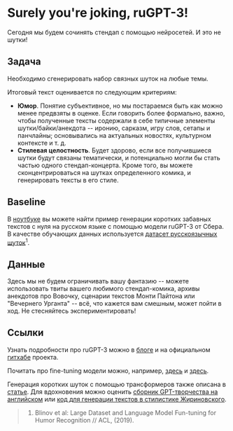 # Surely you're joking, ruGPT-3!
Сегодня мы будем сочинять стендап с помощью нейросетей. И это не шутки!

## Задача
Необходимо сгенерировать набор связных шуток на любые темы. 

Итоговый текст оценивается по следующим критериям:

* __Юмор__. Понятие субъективное, но мы постараемся быть как можно менее предвзяты в оценке. Если говорить более формально, важно, чтобы полученные тексты содержали в себе типичные элементы шутки/байки/анекдота -- иронию, сарказм, игру слов, сетапы и панчлайны; основывались на актуальных новостях, культурном контексте и т. д. 
* __Стилевая целостность__. Будет здорово, если все получившиеся шутки будут связаны тематически, и потенциально могли бы стать частью одного стендап-концерта. Кроме того, вы можете сконцентрироваться на шутках определенного комика, и генерировать тексты в его стиле. 

## Baseline

В [ноутбуке](Surely_you_re_joking_ru_GPT_3.ipynb) вы можете найти пример генерации коротких забавных текстов с нуля на русском языке с помощью модели ruGPT-3 от Сбера. В качестве обучающих данных используется [датасет русскоязычных шуток](data/jokes.json)<sup>1</sup>.


## Данные
Здесь мы не будем ограничивать вашу фантазию -- можете использовать твиты вашего любимого стендап-комика, архивы анекдотов про Вовочку, сценарии текстов Монти Пайтона или "Вечернего Урганта" -- всё, что кажется вам смешным, может пойти в ход. Не стесняйтесь экспериментировать! 


## Ссылки
Узнать подробности про ruGPT-3 можно в [блоге](https://habr.com/ru/company/sberbank/blog/528966/) и на официальном [гитхабе](https://github.com/sberbank-ai/ru-gpts) проекта.

Почитать про fine-tuning модели можно, например, [здесь](https://towardsdatascience.com/fine-tune-a-non-english-gpt-2-model-with-huggingface-9acc2dc7635b) и [здесь](https://towardsdatascience.com/fine-tuning-gpt2-for-text-generation-using-pytorch-2ee61a4f1ba7).

Генерация коротких шуток с помощью трансформеров также описана в [статье](https://pmbaumgartner.github.io/blog/gpt2-jokes/).
Для вдохновения можно оценить [сборник GPT-творчества на английском](https://www.gwern.net/GPT-3#humor) или [код для генерации текстов в стилистике Жириновского](https://github.com/GraphGrailAi/ruGPT3-ZhirV).




> 1. Blinov et al: Large Dataset and Language Model Fun-tuning for Humor Recognition // ACL, (2019).
